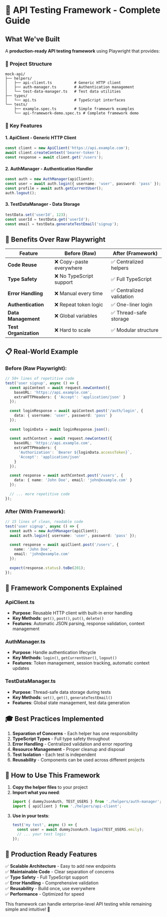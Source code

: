 # 🎯 API Testing Framework - Complete Guide

## What We've Built

A **production-ready API testing framework** using Playwright that provides:

### 📁 **Project Structure**
```
mock-api/
├── helpers/
│   ├── api-client.ts          # Generic HTTP client
│   ├── auth-manager.ts        # Authentication management
│   └── test-data-manager.ts   # Test data utilities
├── types/
│   └── api.ts                 # TypeScript interfaces
└── tests/
    ├── example.spec.ts        # Simple framework examples
    └── api-framework-demo.spec.ts # Complete framework demo
```

### 🚀 **Key Features**

#### 1. **ApiClient** - Generic HTTP Client
```typescript
const client = new ApiClient('https://api.example.com');
await client.createContext('bearer-token');
const response = await client.get('/users');
```

#### 2. **AuthManager** - Authentication Handler
```typescript
const auth = new AuthManager(apiClient);
const user = await auth.login({ username: 'user', password: 'pass' });
const profile = await auth.getCurrentUser();
auth.logout();
```

#### 3. **TestDataManager** - Data Storage
```typescript
testData.set('userId', 123);
const userId = testData.get('userId');
const email = testData.generateTestEmail('signup');
```

## 🎯 **Benefits Over Raw Playwright**

| Feature | Before (Raw) | After (Framework) |
|---------|-------------|------------------|
| **Code Reuse** | ❌ Copy-paste everywhere | ✅ Centralized helpers |
| **Type Safety** | ❌ No TypeScript support | ✅ Full TypeScript |
| **Error Handling** | ❌ Manual every time | ✅ Centralized validation |
| **Authentication** | ❌ Repeat token logic | ✅ One-liner login |
| **Data Management** | ❌ Global variables | ✅ Thread-safe storage |
| **Test Organization** | ❌ Hard to scale | ✅ Modular structure |

## 📋 **Real-World Example**

### Before (Raw Playwright):
```typescript
// 50+ lines of repetitive code
test('user signup', async () => {
  const apiContext = await request.newContext({
    baseURL: 'https://api.example.com',
    extraHTTPHeaders: { 'Accept': 'application/json' }
  });
  
  const loginResponse = await apiContext.post('/auth/login', {
    data: { username: 'user', password: 'pass' }
  });
  
  const loginData = await loginResponse.json();
  
  const authContext = await request.newContext({
    baseURL: 'https://api.example.com',
    extraHTTPHeaders: {
      'Authorization': `Bearer ${loginData.accessToken}`,
      'Accept': 'application/json'
    }
  });
  
  const response = await authContext.post('/users', {
    data: { name: 'John Doe', email: 'john@example.com' }
  });
  
  // ... more repetitive code
});
```

### After (With Framework):
```typescript
// 15 lines of clean, readable code
test('user signup', async () => {
  const auth = new AuthManager(apiClient);
  await auth.login({ username: 'user', password: 'pass' });
  
  const response = await apiClient.post('/users', {
    name: 'John Doe', 
    email: 'john@example.com'
  });
  
  expect(response.status).toBe(201);
});
```

## 🔧 **Framework Components Explained**

### **ApiClient.ts**
- **Purpose**: Reusable HTTP client with built-in error handling
- **Key Methods**: `get()`, `post()`, `put()`, `delete()`
- **Features**: Automatic JSON parsing, response validation, context management

### **AuthManager.ts**
- **Purpose**: Handle authentication lifecycle
- **Key Methods**: `login()`, `getCurrentUser()`, `logout()`
- **Features**: Token management, session tracking, automatic context updates

### **TestDataManager.ts**
- **Purpose**: Thread-safe data storage during tests
- **Key Methods**: `set()`, `get()`, `generateTestEmail()`
- **Features**: Global state management, test data generation

## 🎓 **Best Practices Implemented**

1. **Separation of Concerns** - Each helper has one responsibility
2. **TypeScript Types** - Full type safety throughout
3. **Error Handling** - Centralized validation and error reporting
4. **Resource Management** - Proper cleanup and disposal
5. **Test Isolation** - Each test is independent
6. **Reusability** - Components can be used across different projects

## 🚀 **How to Use This Framework**

1. **Copy the helper files** to your project
2. **Import what you need**:
   ```typescript
   import { dummyJsonAuth, TEST_USERS } from './helpers/auth-manager';
   import { apiClient } from './helpers/api-client';
   ```
3. **Use in your tests**:
   ```typescript
   test('my test', async () => {
     const user = await dummyJsonAuth.login(TEST_USERS.emily);
     // ... your test logic
   });
   ```

## 🎯 **Production Ready Features**

✅ **Scalable Architecture** - Easy to add new endpoints  
✅ **Maintainable Code** - Clear separation of concerns  
✅ **Type Safety** - Full TypeScript support  
✅ **Error Handling** - Comprehensive validation  
✅ **Reusability** - Build once, use everywhere  
✅ **Performance** - Optimized for speed  

This framework can handle enterprise-level API testing while remaining simple and intuitive! 🎉